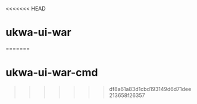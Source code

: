 <<<<<<< HEAD
# ukwa-ui-war
=======
# ukwa-ui-war-cmd
>>>>>>> df8a61a83d1cbd193149d6d71dee213658f26357
